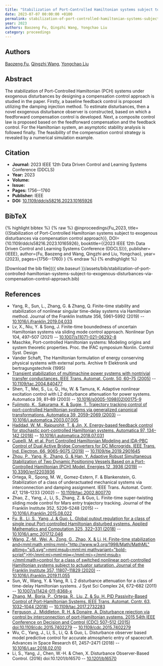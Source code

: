 ```yaml
---
title: "Stabilization of Port-Controlled Hamiltonian systems subject to exogenous disturbances via compensation control approach"
date: 2023-07-07 00:00:00 +0100
permalink: stabilization-of-port-controlled-hamiltonian-systems-subject-to-exogenous-disturbances-via-compensation-control-approach
year: 2023
authors: Baozeng Fu, Qingzhi Wang, Yongchao Liu
category: proceedings
---
```

 
## Authors
[Baozeng Fu](authors/baozeng-fu), [Qingzhi Wang](authors/qingzhi-wang), [Yongchao Liu](authors/yongchao-liu)
 
## Abstract
The stabilization of Port-Controlled Hamiltonian (PCH) systems under exogenous disturbances by designing a compensation control approach is studied in the paper. Firstly, a baseline feedback control is proposed utilizing the damping injection method. To estimate disturbances, then a novel exogenous disturbance observer is constructed, based on which a feedforward compensation control is developed. Next, a composite control law is proposed based on the feedforward compensation and the feedback control. For the Hamiltonian system, an asymptotic stability analysis is followed finally. The feasibility of the compensation control strategy is revealed by a numerical simulation example.
 
## Citation
- **Journal:** 2023 IEEE 12th Data Driven Control and Learning Systems Conference (DDCLS)
- **Year:** 2023
- **Volume:** 
- **Issue:** 
- **Pages:** 1756--1760
- **Publisher:** IEEE
- **DOI:** [10.1109/ddcls58216.2023.10165926](https://doi.org/10.1109/ddcls58216.2023.10165926)
 
## BibTeX
{% highlight bibtex %}
{% raw %}
@inproceedings{Fu_2023,
  title={{Stabilization of Port-Controlled Hamiltonian systems subject to exogenous disturbances via compensation control approach}},
  DOI={10.1109/ddcls58216.2023.10165926},
  booktitle={{2023 IEEE 12th Data Driven Control and Learning Systems Conference (DDCLS)}},
  publisher={IEEE},
  author={Fu, Baozeng and Wang, Qingzhi and Liu, Yongchao},
  year={2023},
  pages={1756--1760}
}
{% endraw %}
{% endhighlight %}
 
[Download the bib file]({{ site.baseurl }}/assets/bib/stabilization-of-port-controlled-hamiltonian-systems-subject-to-exogenous-disturbances-via-compensation-control-approach.bib)
 
## References
- Yang, R., Sun, L., Zhang, G. & Zhang, Q. Finite-time stability and stabilization of nonlinear singular time-delay systems via Hamiltonian method. Journal of the Franklin Institute 356, 5961–5992 (2019) -- [10.1016/j.jfranklin.2019.04.033](https://doi.org/10.1016/j.jfranklin.2019.04.033)
- Lv, X., Niu, Y. & Song, J. Finite-time boundedness of uncertain Hamiltonian systems via sliding mode control approach. Nonlinear Dyn 104, 497–507 (2021) -- [10.1007/s11071-021-06292-8](https://doi.org/10.1007/s11071-021-06292-8)
- Maschke, Port-controlled Hamiltonian systems: Modeling origins and system theoretic properties. Proc. the IFAC symposium Nonlin. Control Syst. Design
- Vander Schaft, The Hamiltonian formulation of energy conserving physical systems with external ports. Archive fr Elektronik und bertragungstechnik (1995)
- [Transient stabilization of multimachine power systems with nontrivial transfer conductances. IEEE Trans. Automat. Contr. 50, 60–75 (2005)](transient-stabilization-of-multimachine-power-systems-with-nontrivial-transfer-conductances) -- [10.1109/tac.2004.840477](https://doi.org/10.1109/tac.2004.840477)
- Shen, T., Mei, S., Lu, Q., Hu, W. & Tamura, K. Adaptive nonlinear excitation control with L2 disturbance attenuation for power systems. Automatica 39, 81–89 (2003) -- [10.1016/s0005-1098(02)00175-9](https://doi.org/10.1016/s0005-1098(02)00175-9)
- [Fujimoto, K., Sakurama, K. & Sugie, T. Trajectory tracking control of port-controlled Hamiltonian systems via generalized canonical transformations. Automatica 39, 2059–2069 (2003)](trajectory-tracking-control-of-port-controlled-hamiltonian-systems-via-generalized-canonical-transformations) -- [10.1016/j.automatica.2003.07.005](https://doi.org/10.1016/j.automatica.2003.07.005)
- [Haddad, W. M., Rajpurohit, T. & Jin, X. Energy-based feedback control for stochastic port-controlled Hamiltonian systems. Automatica 97, 134–142 (2018)](energy-based-feedback-control-for-stochastic-port-controlled-hamiltonian-systems) -- [10.1016/j.automatica.2018.07.031](https://doi.org/10.1016/j.automatica.2018.07.031)
- [Cupelli, M. et al. Port Controlled Hamiltonian Modeling and IDA-PBC Control of Dual Active Bridge Converters for DC Microgrids. IEEE Trans. Ind. Electron. 66, 9065–9075 (2019)](port-controlled-hamiltonian-modeling-and-ida-pbc-control-of-dual-active-bridge-converters-for-dc-microgrids) -- [10.1109/tie.2019.2901645](https://doi.org/10.1109/tie.2019.2901645)
- [Zhou, P., Yang, R., Zhang, G. & Han, Y. Adaptive Robust Simultaneous Stabilization of Two Dynamic Positioning Vessels Based on a Port-Controlled Hamiltonian (PCH) Model. Energies 12, 3936 (2019)](adaptive-robust-simultaneous-stabilization-of-two-dynamic-positioning-vessels-based-on-a-port-controlled-hamiltonian-pch-model) -- [10.3390/en12203936](https://doi.org/10.3390/en12203936)
- Ortega, R., Spong, M. W., Gomez-Estern, F. & Blankenstein, G. Stabilization of a class of underactuated mechanical systems via interconnection and damping assignment. IEEE Trans. Automat. Contr. 47, 1218–1233 (2002) -- [10.1109/tac.2002.800770](https://doi.org/10.1109/tac.2002.800770)
- Zhao, Z., Yang, J., Li, S., Zhang, Z. & Guo, L. Finite-time super-twisting sliding mode control for Mars entry trajectory tracking. Journal of the Franklin Institute 352, 5226–5248 (2015) -- [10.1016/j.jfranklin.2015.08.022](https://doi.org/10.1016/j.jfranklin.2015.08.022)
- [Fu, B., Li, S., Yang, J. & Guo, L. Global output regulation for a class of single input Port-controlled Hamiltonian disturbed systems. Applied Mathematics and Computation 325, 322–331 (2018)](global-output-regulation-for-a-class-of-single-input-port-controlled-hamiltonian-disturbed-systems) -- [10.1016/j.amc.2017.12.046](https://doi.org/10.1016/j.amc.2017.12.046)
- [Wang, Z.-M., Wei, A., Zong, G., Zhao, X. & Li, H. Finite-time stabilization and<mml:math xmlns:mml="http://www.w3.org/1998/Math/MathML" altimg="si5.svg"><mml:msub><mml:mi mathvariant="bold-script">H</mml:mi><mml:mi>∞</mml:mi></mml:msub></mml:math>control for a class of switched nonlinear port-controlled Hamiltonian systems subject to actuator saturation. Journal of the Franklin Institute 357, 11807–11829 (2020)](finite-time-stabilization-andh-control-for-a-class-of-switched-nonlinear-port-controlled-hamiltonian-systems-subject-to-actuator-saturation) -- [10.1016/j.jfranklin.2019.11.055](https://doi.org/10.1016/j.jfranklin.2019.11.055)
- Sun, W., Wang, Y. & Yang, R. L 2 disturbance attenuation for a class of time-delay Hamiltonian systems. J Syst Sci Complex 24, 672–682 (2011) -- [10.1007/s11424-011-8368-x](https://doi.org/10.1007/s11424-011-8368-x)
- [Zhang, M., Borja, P., Ortega, R., Liu, Z. & Su, H. PID Passivity-Based Control of Port-Hamiltonian Systems. IEEE Trans. Automat. Contr. 63, 1032–1044 (2018)](pid-passivity-based-control-of-port-hamiltonian-systems) -- [10.1109/tac.2017.2732283](https://doi.org/10.1109/tac.2017.2732283)
- [Ferguson, J., Middleton, R. H. & Donaire, A. Disturbance rejection via control by interconnection of port-Hamiltonian systems. 2015 54th IEEE Conference on Decision and Control (CDC) 507–512 (2015) doi:10.1109/cdc.2015.7402279](disturbance-rejection-via-control-by-interconnection-of-port-hamiltonian-systems) -- [10.1109/cdc.2015.7402279](https://doi.org/10.1109/cdc.2015.7402279)
- Wu, C., Yang, J., Li, S., Li, Q. & Guo, L. Disturbance observer based model predictive control for accurate atmospheric entry of spacecraft. Advances in Space Research 61, 2457–2471 (2018) -- [10.1016/j.asr.2018.02.010](https://doi.org/10.1016/j.asr.2018.02.010)
- Li, S., Yang, J., Chen, W.-H. & Chen, X. Disturbance Observer-Based Control. (2016) doi:10.1201/b16570 -- [10.1201/b16570](https://doi.org/10.1201/b16570)

